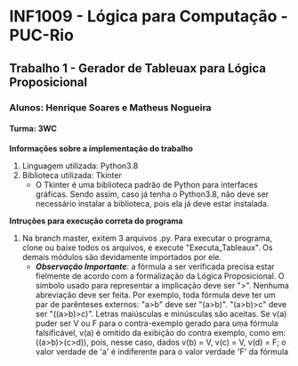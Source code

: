 # INF1009 - Lógica para Computação - PUC-Rio 
## Trabalho 1 - Gerador de Tableuax para Lógica Proposicional
### Alunos: Henrique Soares e Matheus Nogueira
#### Turma: 3WC

**Informações sobre a implementação do trabalho**
1. Linguagem utilizada: Python3.8
2. Biblioteca utilizada: Tkinter
   - O Tkinter é uma biblioteca padrão de Python para interfaces gráficas. Sendo assim, caso já tenha o Python3.8, não deve ser necessário instalar a biblioteca, pois ela já deve estar instalada. 
   
**Intruções para execução correta do programa**
1. Na branch master, exitem 3 arquivos .py. Para executar o programa, clone ou baixe todos os arquivos, e execute "Executa_Tableaux". Os demais módulos são devidamente importados por ele.
   - _**Observação Importante**_: a fórmula a ser verificada precisa estar fielmente de acordo com a formalização da Lógica Proposicional. O símbolo usado para representar a implicação deve ser ">". Nenhuma abreviação deve ser feita. Por exemplo, toda fórmula deve ter um par de parênteses externos: "a>b" deve ser "(a>b)". "(a>b)>c" deve ser "((a>b)>c)". Letras maiúsculas e minúsculas são aceitas. Se v(a) puder ser V ou F para o contra-exemplo gerado para uma fórmula falsificável, v(a) é omitido da exibição do contra exemplo, como em: ((a>b)>(c>d)), pois, nesse caso, dados v(b) = V, v(c) = V, v(d) = F; o valor verdade de 'a' é indiferente para o valor verdade 'F' da fórmula
 

